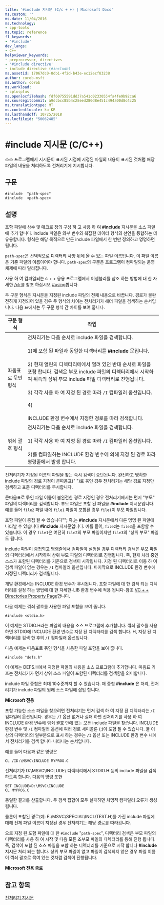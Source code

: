 ```yaml
---
title: '#include 지시문 (C/c + +) | Microsoft Docs'
ms.custom: ''
ms.date: 11/04/2016
ms.technology:
- cpp-tools
ms.topic: reference
f1_keywords:
- '#include'
dev_langs:
- C++
helpviewer_keywords:
- preprocessor, directives
- '#include directive'
- include directive (#include)
ms.assetid: 17067dc0-8db1-4f2d-b43e-ec12ecf83238
author: corob-msft
ms.author: corob
ms.workload:
- cplusplus
ms.openlocfilehash: fdf60755591dd37a541c02330554fa4fe9b92ca6
ms.sourcegitcommit: a9dcbcc85b4c28eed280d8e451c494a00d8c4c25
ms.translationtype: MT
ms.contentlocale: ko-KR
ms.lasthandoff: 10/25/2018
ms.locfileid: "50062485"
---
```

# <a name="include-directive-cc"></a>#include 지시문 (C/C++)
소스 프로그램에서 지시문이 표시된 지점에 지정된 파일의 내용이 표시된 것처럼 해당 파일의 내용을 처리하도록 전처리기에 지시합니다.

## <a name="syntax"></a>구문

```
#include  "path-spec"
#include  <path-spec>
```

## <a name="remarks"></a>설명

포함 파일에 상수 및 매크로 정의 구성 하 고 사용 하 여 **#include** 지시문을 소스 파일에 추가 합니다. include 파일은 외부 변수와 복잡한 데이터 형식의 선언을 통합하는 데 유용합니다. 형식은 해당 목적으로 만든 include 파일에서 한 번만 정의하고 명명하면 됩니다.

`path-spec`은 선택적으로 디렉터리 사양 뒤에 올 수 있는 파일 이름입니다. 이 파일 이름은 기존 파일의 이름이어야 합니다. `path-spec`의 구문은 프로그램이 컴파일되는 운영 체제에 따라 달라집니다.

사용 하 여 컴파일되는 c + + 응용 프로그램에서 어셈블리를 참조 하는 방법에 대 한 자세한 [/clr](../build/reference/clr-common-language-runtime-compilation.md)를 참조 하십시오 [#using](../preprocessor/hash-using-directive-cpp.md)합니다.

두 구문 형식은 지시문을 지정된 include 파일의 전체 내용으로 바꿉니다. 경로가 불완전하게 지정되어 있을 경우 두 형식의 차이는 전처리기가 헤더 파일을 검색하는 순서입니다. 다음 표에서는 두 구문 형식 간 차이를 보여 줍니다.

|구문 형식|작업|
|-----------------|------------|
|따옴표로 묶인 형식|전처리기는 다음 순서로 include 파일을 검색합니다.<br /><br /> 1)에 포함 된 파일과 동일한 디렉터리를 **#include** 문입니다.<br /><br /> 2) 현재 열린의 디렉터리에에서 열려 있던 반대 순서로 파일을 포함 합니다. 검색은 부모 include 파일의 디렉터리에서 시작하여 위쪽의 상위 부모 include 파일 디렉터리로 진행됩니다.<br /><br /> 3) 각각 사용 하 여 지정 된 경로 따라 `/I` 컴파일러 옵션입니다.<br /><br /> 4)<br /><br /> INCLUDE 환경 변수에서 지정한 경로를 따라 검색합니다.|
|꺾쇠 괄호 형식|전처리기는 다음 순서로 include 파일을 검색합니다.<br /><br /> 1) 각각 사용 하 여 지정 된 경로 따라 `/I` 컴파일러 옵션입니다.<br /><br /> 2)를 컴파일하는 INCLUDE 환경 변수에 의해 지정 된 경로 따라 명령줄에서 발생 합니다.|

전처리기가 지정된 이름의 파일을 찾는 즉시 검색이 중단됩니다. 완전하고 명확한 include 파일의 경로 지정이 큰따옴표(" ")로 묶인 경우 전처리기는 해당 경로 지정만 검색하고 표준 디렉터리를 무시합니다.

큰따옴표로 묶인 파일 이름이 불완전한 경로 지정인 경우 전처리기에서는 먼저 "부모" 파일의 디렉터리를 검색합니다. 부모 파일은 포함 된 파일을 **#include** 지시문입니다. 예를 들어 `file2` 파일 내에 `file1` 파일이 포함된 경우 `file1`이 부모 파일입니다.

포함 파일이 중첩 될 수 있습니다""; 즉,는 **#include** 지시문에서 다른 명명 된 파일에 나타날 수 있습니다 **#include** 지시문입니다. 예를 들어, `file2`는 `file3`을 포함할 수 있습니다. 이 경우 `file1`은 여전히 `file2`의 부모 파일이지만 `file3`의 "상위 부모" 파일도 됩니다.

include 파일이 중첩되고 명령줄에서 컴파일이 실행될 경우 디렉터리 검색은 부모 파일의 디렉터리에서 시작하여 상위 부모 파일의 디렉터리로 진행됩니다. 즉, 현재 처리 중인 소스가 포함된 디렉터리를 기준으로 검색이 시작됩니다. 지정 된 디렉터리로 이동 하 여 검색 파일이 없는 경우는 `/I` 컴파일러 옵션입니다. 마지막으로 INCLUDE 환경 변수에 지정된 디렉터리가 검색됩니다.

개발 환경에서는 INCLUDE 환경 변수가 무시됩니다. 포함 파일에 대 한 검색 되는 디렉터리를 설정 하는 방법에 대 한 자세한-LIB 환경 변수에 적용 됩니다-참조 [VC + + Directories Property Page](../ide/vcpp-directories-property-page.md)합니다.

다음 예제는 꺾쇠 괄호를 사용한 파일 포함을 보여 줍니다.

```
#include <stdio.h>
```

이 예제는 STDIO.H라는 파일의 내용을 소스 프로그램에 추가합니다. 꺾쇠 괄호를 사용 하면 STDIO에 INCLUDE 환경 변수로 지정 된 디렉터리를 검색 합니다. H, 지정 된 디렉터리를 검색 한 후의 `/I` 컴파일러 옵션입니다.

다음 예제는 따옴표로 묶인 형식을 사용한 파일 포함을 보여 줍니다.

```
#include "defs.h"
```

이 예제는 DEFS.H에서 지정한 파일의 내용을 소스 프로그램에 추가합니다. 따옴표 기호는 전처리기가 먼저 상위 소스 파일이 포함된 디렉터리를 검색함을 의미합니다.

include 파일 중첩은 최대 10수준까지 할 수 있습니다. 때 중첩 **#include** 은 처리, 전처리기가 include 파일의 원래 소스 파일에 삽입 합니다.

**Microsoft 전용**

포함 가능한 소스 파일을 찾으려면 전처리기는 먼저 검색 하 여 지정 된 디렉터리는 `/I` 컴파일러 옵션입니다. 경우는 `/I` 옵션 없거나 실패 하면 전처리기를 사용 하 여 INCLUDE 환경 변수에 꺾쇠 괄호 안에 있는 모든 include 파일을 찾습니다. INCLUDE 환경 변수 및 `/I` 컴파일러 옵션에 여러 경로 세미콜론 (;)이 포함 될 수 있습니다. 둘 이상의 디렉터리의 일부분으로 표시 하는 경우는 `/I` 옵션 또는 INCLUDE 환경 변수 내에서 전처리기를 검색 합니다 나타나는 순서입니다.

예를 들어 다음과 같은 명령은

```
CL /ID:\MSVC\INCLUDE MYPROG.C
```

전처리기가 D:\MSVC\INCLUDE\ 디렉터리에서 STDIO.H 등의 include 파일을 검색하도록 합니다. 다음의 명령 또한

```
SET INCLUDE=D:\MSVC\INCLUDE
CL MYPROG.C
```

동일한 결과를 산출합니다. 두 검색 집합이 모두 실패하면 치명적 컴파일러 오류가 생성됩니다.

콜론이 포함된 경로(예: F:\MSVC\SPECIAL\INCL\TEST.H)를 가진 include 파일에 대해 전체 파일 이름이 지정된 경우 전처리기는 해당 경로를 따라갑니다.

으로 지정 된 포함 파일에 대 한 `#include` "`path-spec`", 디렉터리 검색은 부모 파일의 디렉터리를 사용 하 여 시작 및 다음 모든 조부모 파일의 디렉터리를 통해 진행 됩니다. 즉, 검색이 포함 된 소스 파일을 포함 하는 디렉터리를 기준으로 시작 합니다 **#include** 지시문 처리 되는 합니다. 상위 부모 파일이 없고 파일이 검색되지 않은 경우 파일 이름이 꺾쇠 괄호로 묶여 있는 것처럼 검색이 진행됩니다.

**Microsoft 전용 종료**

## <a name="see-also"></a>참고 항목

[전처리기 지시문](../preprocessor/preprocessor-directives.md)